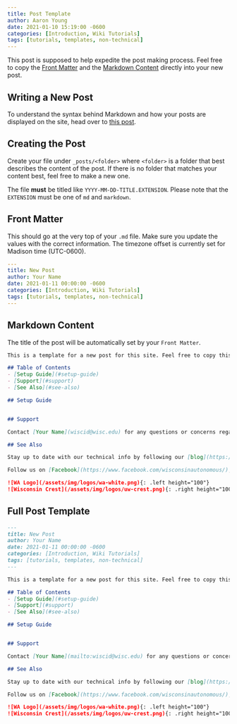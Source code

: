 ```yaml
---
title: Post Template
author: Aaron Young
date: 2021-01-10 15:19:00 -0600
categories: [Introduction, Wiki Tutorials]
tags: [tutorials, templates, non-technical]
---
```


This post is supposed to help expedite the post making process. Feel free to copy the [Front Matter](#front-matter) and the [Markdown Content](#markdown-content) directly into your new post.

## Writing a New Post
To understand the syntax behind Markdown and how your posts are displayed on the site, head over to [this post](/posts/write-a-new-post).

## Creating the Post
Create your file under `_posts/<folder>` where `<folder>` is a folder that best describes the content of the post. If there is no folder that matches your content best, feel free to make a new one. 

The file **must** be titled like `YYYY-MM-DD-TITLE.EXTENSION`. Please note that the `EXTENSION` must be one of `md` and `markdown`.

## Front Matter
This should go at the very top of your `.md` file. Make sure you update the values with the correct information. The timezone offset is currently set for Madison time (UTC-0600).

```yaml
---
title: New Post
author: Your Name
date: 2021-01-11 00:00:00 -0600
categories: [Introduction, Wiki Tutorials]
tags: [tutorials, templates, non-technical]
---
```

## Markdown Content
The title of the post will be automatically set by your `Front Matter`.

```markdown
This is a template for a new post for this site. Feel free to copy this markdown directly to your new file.

## Table of Contents
- [Setup Guide](#setup-guide)
- [Support](#support)
- [See Also](#see-also)

## Setup Guide


## Support

Contact [Your Name](wiscid@wisc.edu) for any questions or concerns regarding the contents of this post.

## See Also

Stay up to date with our technical info by following our [blog](https://www.wisconsinautonomous.org/blog).

Follow us on [Facebook](https://www.facebook.com/wisconsinautonomous/), [Instagram](https://www.instagram.com/wisconsinautonomous/), and [LinkedIn](https://www.linkedin.com/company/wisconsin-autonomous/about/)!

![WA Logo](/assets/img/logos/wa-white.png){: .left height="100"}
![Wisconsin Crest](/assets/img/logos/uw-crest.png){: .right height="100"}
```

## Full Post Template
```markdown
---
title: New Post
author: Your Name
date: 2021-01-11 00:00:00 -0600
categories: [Introduction, Wiki Tutorials]
tags: [tutorials, templates, non-technical]
---

This is a template for a new post for this site. Feel free to copy this markdown directly to your new file.

## Table of Contents
- [Setup Guide](#setup-guide)
- [Support](#support)
- [See Also](#see-also)

## Setup Guide


## Support

Contact [Your Name](mailto:wiscid@wisc.edu) for any questions or concerns regarding the contents of this post.

## See Also

Stay up to date with our technical info by following our [blog](https://www.wisconsinautonomous.org/blog).

Follow us on [Facebook](https://www.facebook.com/wisconsinautonomous/), [Instagram](https://www.instagram.com/wisconsinautonomous/), and [LinkedIn](https://www.linkedin.com/company/wisconsin-autonomous/about/)!

![WA Logo](/assets/img/logos/wa-white.png){: .left height="100"}
![Wisconsin Crest](/assets/img/logos/uw-crest.png){: .right height="100"}
```